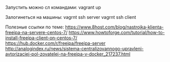 Запустить можно сл командами:
    vagrant up

Залогинеться на машины:
    vagrnt ssh server
    vagrnt ssh client

Полезные ссылки по теме:
https://www.8host.com/blog/nastrojka-klienta-freeipa-na-servere-centos-7/
https://www.howtoforge.com/tutorial/how-to-install-freeipa-client-on-centos-7/
https://hub.docker.com/r/freeipa/freeipa-server
http://analogindex.ru/news/sistema-centralizovannogo-upravleni-avtorizaciej-pol-zovatelej-na-freeipa-v-docker_217237.html
